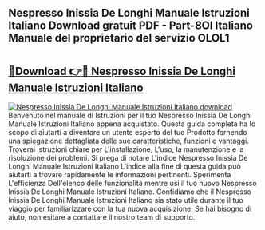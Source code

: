 ## Nespresso Inissia De Longhi Manuale Istruzioni Italiano Download gratuit PDF - Part-8Ol Italiano Manuale del proprietario del servizio OLOL1

# <h2><a href="http://dfd2d9i.blite.top/?on=Nespresso+Inissia+De+Longhi+Manuale+Istruzioni+Italiano">🔗Download 👉🔴 Nespresso Inissia De Longhi Manuale Istruzioni Italiano</a></h2>

[![Nespresso Inissia De Longhi Manuale Istruzioni Italiano download](https://i.imgur.com/lujVjoI.png)](http://dfd2d9i.blite.top/?on=Nespresso+Inissia+De+Longhi+Manuale+Istruzioni+Italiano)
Benvenuto nel manuale di Istruzioni per il tuo Nespresso Inissia De Longhi Manuale Istruzioni Italiano appena acquistato. Questa guida completa ha lo scopo di aiutarti a diventare un utente esperto del tuo Prodotto fornendo una spiegazione dettagliata delle sue caratteristiche, funzioni e vantaggi. Troverai istruzioni chiare per L'installazione, L'uso, la manutenzione e la risoluzione dei problemi. Si prega di notare L'indice Nespresso Inissia De Longhi Manuale Istruzioni Italiano L'indice alla fine di questa guida può aiutarti a trovare rapidamente le informazioni pertinenti. Sperimenta L'efficienza Dell'elenco delle funzionalità mentre usi il tuo nuovo Nespresso Inissia De Longhi Manuale Istruzioni Italiano. Confidiamo che il Nespresso Inissia De Longhi Manuale Istruzioni Italiano sia stato utile durante il tuo viaggio per familiarizzare con la tua nuova acquisizione. Se hai bisogno di aiuto, non esitare a contattare il nostro team di supporto.
